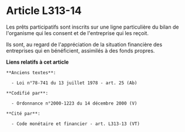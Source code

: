 # Article L313-14

Les prêts participatifs sont inscrits sur une ligne particulière du bilan de l'organisme qui les consent et de l'entreprise
qui les reçoit.

Ils sont, au regard de l'appréciation de la situation financière des entreprises qui en bénéficient, assimilés à des fonds
propres.

**Liens relatifs à cet article**

	**Anciens textes**:

	  - Loi n°78-741 du 13 juillet 1978 - art. 25 (Ab)

	**Codifié par**:

	  - Ordonnance n°2000-1223 du 14 décembre 2000 (V)

	**Cité par**:

	  - Code monétaire et financier - art. L313-13 (VT)
